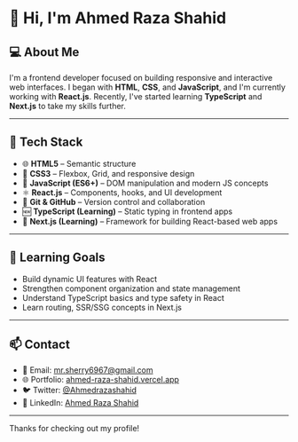 # 👋 Hi, I'm Ahmed Raza Shahid

## 💻 About Me

I'm a frontend developer focused on building responsive and interactive web interfaces. I began with **HTML**, **CSS**, and **JavaScript**, and I'm currently working with **React.js**. Recently, I've started learning **TypeScript** and **Next.js** to take my skills further.

---

## 🧰 Tech Stack

- 🌐 **HTML5** – Semantic structure  
- 🎨 **CSS3** – Flexbox, Grid, and responsive design  
- 📜 **JavaScript (ES6+)** – DOM manipulation and modern JS concepts  
- ⚛️ **React.js** – Components, hooks, and UI development  
- 🧪 **Git & GitHub** – Version control and collaboration  
- 🆕 **TypeScript (Learning)** – Static typing in frontend apps  
- 🧭 **Next.js (Learning)** – Framework for building React-based web apps  

---

## 🎯 Learning Goals

- Build dynamic UI features with React  
- Strengthen component organization and state management  
- Understand TypeScript basics and type safety in React  
- Learn routing, SSR/SSG concepts in Next.js  
---

## 📫 Contact

- 📧 Email: [mr.sherry6967@gmail.com](mailto:mr.sherry6967@gmail.com)  
- 🌐 Portfolio: [ahmed-raza-shahid.vercel.app](https://ahmed-raza-shahid.vercel.app)  
- 🐦 Twitter: [@Ahmedrazashahid](https://x.com/Ahmedrazashahid)  
- 💼 LinkedIn: [Ahmed Raza Shahid](https://www.linkedin.com/in/ahmed-raza-270bb1246)

---

Thanks for checking out my profile!
